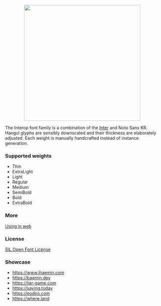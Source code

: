 <p align="center">
  <img width="380" src="https://user-images.githubusercontent.com/19797697/125155533-899ed380-e19b-11eb-9cd7-7f1236684128.png" />
</p>

The Interop font family is a combination of the [Inter](https://github.com/rsms/inter) and Noto Sans KR. Hangul glyphs are sensibly downscaled and their thickness are elaborately adjusted. Each weight is manually handcrafted instead of instance generation.

### Supported weights

- Thin
- ExtraLight
- Light
- Regular
- Medium
- SemiBold
- Bold
- ExtraBold

### More

[Using in web](./web)

### License

[SIL Open Font License](https://github.com/paywteam/payw-pro/blob/master/LICENSE)

### Showcase

- https://www.jhaemin.com
- https://baemin.dev
- https://liar-game.com
- https://saying.today
- https://eodiro.com
- https://where.land
